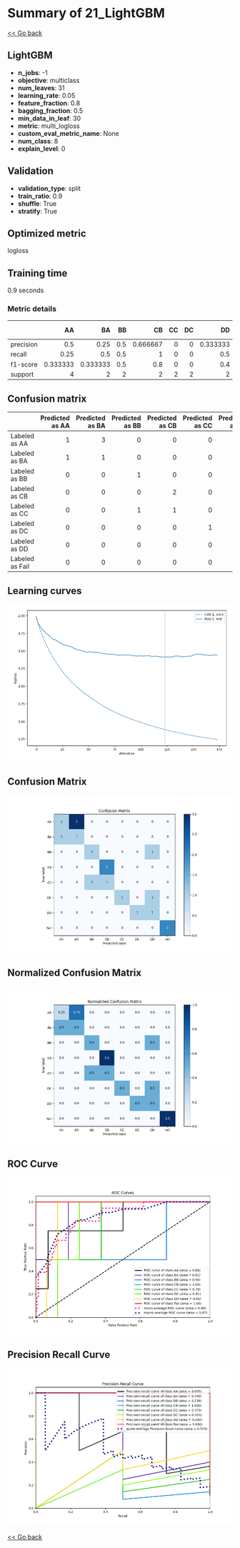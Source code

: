 # Summary of 21_LightGBM

[<< Go back](../README.md)


## LightGBM
- **n_jobs**: -1
- **objective**: multiclass
- **num_leaves**: 31
- **learning_rate**: 0.05
- **feature_fraction**: 0.8
- **bagging_fraction**: 0.5
- **min_data_in_leaf**: 30
- **metric**: multi_logloss
- **custom_eval_metric_name**: None
- **num_class**: 8
- **explain_level**: 0

## Validation
 - **validation_type**: split
 - **train_ratio**: 0.9
 - **shuffle**: True
 - **stratify**: True

## Optimized metric
logloss

## Training time

0.9 seconds

### Metric details
|           |       AA |       BA |   BB |       CB |   CC |   DC |       DD |   Fail |   accuracy |   macro avg |   weighted avg |   logloss |
|:----------|---------:|---------:|-----:|---------:|-----:|-----:|---------:|-------:|-----------:|------------:|---------------:|----------:|
| precision | 0.5      | 0.25     |  0.5 | 0.666667 |    0 |    0 | 0.333333 |      1 |   0.444444 |    0.40625  |       0.416667 |   1.41144 |
| recall    | 0.25     | 0.5      |  0.5 | 1        |    0 |    0 | 0.5      |      1 |   0.444444 |    0.46875  |       0.444444 |   1.41144 |
| f1-score  | 0.333333 | 0.333333 |  0.5 | 0.8      |    0 |    0 | 0.4      |      1 |   0.444444 |    0.420833 |       0.411111 |   1.41144 |
| support   | 4        | 2        |  2   | 2        |    2 |    2 | 2        |      2 |   0.444444 |   18        |      18        |   1.41144 |


## Confusion matrix
|                 |   Predicted as AA |   Predicted as BA |   Predicted as BB |   Predicted as CB |   Predicted as CC |   Predicted as DC |   Predicted as DD |   Predicted as Fail |
|:----------------|------------------:|------------------:|------------------:|------------------:|------------------:|------------------:|------------------:|--------------------:|
| Labeled as AA   |                 1 |                 3 |                 0 |                 0 |                 0 |                 0 |                 0 |                   0 |
| Labeled as BA   |                 1 |                 1 |                 0 |                 0 |                 0 |                 0 |                 0 |                   0 |
| Labeled as BB   |                 0 |                 0 |                 1 |                 0 |                 0 |                 0 |                 1 |                   0 |
| Labeled as CB   |                 0 |                 0 |                 0 |                 2 |                 0 |                 0 |                 0 |                   0 |
| Labeled as CC   |                 0 |                 0 |                 1 |                 1 |                 0 |                 0 |                 0 |                   0 |
| Labeled as DC   |                 0 |                 0 |                 0 |                 0 |                 1 |                 0 |                 1 |                   0 |
| Labeled as DD   |                 0 |                 0 |                 0 |                 0 |                 0 |                 1 |                 1 |                   0 |
| Labeled as Fail |                 0 |                 0 |                 0 |                 0 |                 0 |                 0 |                 0 |                   2 |

## Learning curves
![Learning curves](learning_curves.png)
## Confusion Matrix

![Confusion Matrix](confusion_matrix.png)


## Normalized Confusion Matrix

![Normalized Confusion Matrix](confusion_matrix_normalized.png)


## ROC Curve

![ROC Curve](roc_curve.png)


## Precision Recall Curve

![Precision Recall Curve](precision_recall_curve.png)



[<< Go back](../README.md)
